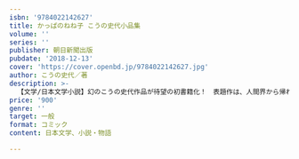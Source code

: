 ```yaml
---
isbn: '9784022142627'
title: かっぱのねね子 こうの史代小品集
volume: ''
series: ''
publisher: 朝日新聞出版
pubdate: '2018-12-13'
cover: 'https://cover.openbd.jp/9784022142627.jpg'
author: こうの史代／著
description: >-
  【文学/日本文学小説】幻のこうの史代作品が待望の初書籍化！　表題作は、人間界から帰れなくなった悪いかっぱの少女ねね子がき起こす日々の騒動を愛らしく描くオールカラー漫画。本作のほか、描き下ろしスケッチコラム「かっぱ紀行」や未書籍化の漫画、イラストも収録。
price: '900'
genre: ''
target: 一般
format: コミック
content: 日本文学、小説・物語

---
```

